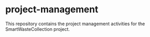 # project-management
This repository contains the project management activities for the SmartWasteCollection project.
